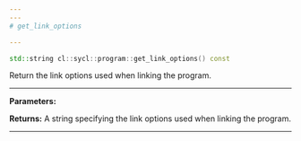 ```yaml
---
---
# get_link_options

---
```


```cpp
std::string cl::sycl::program::get_link_options() const
```


Return the link options used when linking the program. 


---
**Parameters:**

**Returns:** A string specifying the link options used when linking the program. 

---

